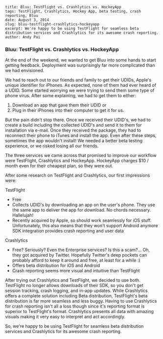 ```
title: Bluu: TestFlight vs. Crashlytics vs. HockeyApp
tags: TestFlight, Crashlytics, Hockey App, beta testing, crash reporting, Bluu
date: August 3, 2014
slug: bluu-testflight-crashlytics-hockeyapp
excerpt: We're happy to be using TestFlight for seamless beta distribution services and Crashlytics for its awesome crash reporting.
author: Andy Pai
```

### Bluu: TestFlight vs. Crashlytics vs. HockeyApp

At the end of the weekend, we wanted to get Bluu into some hands to start getting feedback. Deployment was surprisingly far more complicated than we had envisioned.

We had to reach out to our friends and family to get their UDIDs, Apple's unique identifier for iPhones. As expected, none of them had ever heard of a UDID. Some started worrying we were trying to send them some type of phone virus. After some explaining, we had to get them to either:

1. Download an app that gave them their UDID or
2. Plug in their iPhones into their computer to get it for us.

But the pain didn't stop there. Once we received their UDID's, we had to create a build including the collected UDID's and send it to them for installation via e-mail. Once they received the package, they had to reconnect their phone to iTunes and install the app. Even after these steps, sometimes the app wouldn't install! We needed a better beta testing experience, or we risked losing all our friends.

The three services we came across that promised to improve our workflow were TestFlight, Crashlytics and HockeyApp. HockeyApp charges $10 / month even for their cheapest plan, so they were out.

After some research on TestFlight and Crashlytics, our first impressions were:

TestFlight

- Free
- Collects UDID's by downloading an app on the user's phone. They use the same app to deliver the app for download. No chords necessary. Hallelujah!
- Recently acquired by Apple, so should work seamlessly for iOS stuff. Unfortunately, this also means that they won't support Android anymore
SDK integration provides crash reporting and user data

Crashlytics

- Free? Seriously? Even the Enterprise services? Is this a scam?... Oh, they got acquired by Twitter. Hopefully Twitter's deep pockets can probably afford to keep it around and free, at least for a while :)
- Offers beta distribution for iOS and Android
- Crash reporting seems more visual and intuitive than TestFlight

After trying out Crashlytics and TestFlight, we decided to use both. TestFlight no longer allows downloads of their SDK, so you don't get session tracking, crash logging, and in-app updates. While Crashlytics offers a complete solution including Beta distribution, TestFlight's beta distribution is far more seamless and less buggy. Having to use Crashlytics for crash reporting isn't all a loss though since it's reporting format is superior to TestFlight's format. Crashlytics presents all data with amazing visuals making it very easy to interpret and act accordingly.

So, we're happy to be using TestFlight for seamless beta distribution services and Crashlytics for its awesome crash reporting.

